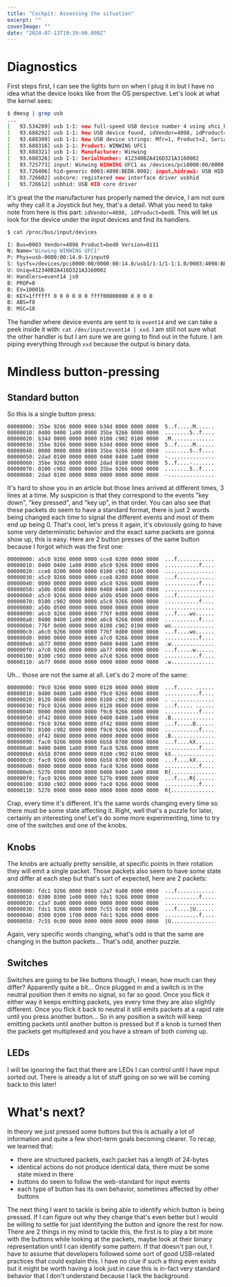 ```yaml
---
title: "Cockpit: Assessing the situation"
excerpt: ""
coverImage: ""
date: "2024-07-13T19:39:00.000Z"
---
```


# Diagnostics

First steps first, I can see the lights turn on when I plug it in but I have no idea what the device looks like from the OS perspective. Let's look at what the kernel sees:

```bash
$ dmesg | grep usb
...
[   93.534289] usb 1-1: new full-speed USB device number 4 using xhci_hcd
[   93.688292] usb 1-1: New USB device found, idVendor=4098, idProduct=bed0, bcdDevice= 1.05
[   93.688309] usb 1-1: New USB device strings: Mfr=1, Product=2, SerialNumber=3
[   93.688316] usb 1-1: Product: WINWING UFC1
[   93.688321] usb 1-1: Manufacturer: Winwing
[   93.688326] usb 1-1: SerialNumber: 412340B2A416D321A3160002
[   93.725773] input: Winwing WINWING UFC1 as /devices/pci0000:00/0000:00:14.0/usb1/1-1/1-1:1.0/0003:4098:BED0.0002/input/input16
[   93.726406] hid-generic 0003:4098:BED0.0002: input,hidraw1: USB HID v1.11 Joystick [Winwing WINWING UFC1] on usb-0000:00:14.0-1/input0
[   93.726602] usbcore: registered new interface driver usbhid
[   93.726612] usbhid: USB HID core driver
```

It's great the the manufacturer has properly named the device, I am not sure why they call it a Joystick but hey, that's a detail. What you need to take note from here is this part: `idVendor=4098, idProduct=bed0`. This will let us look for the device under the input devices and find its handlers.


```bash
$ cat /proc/bus/input/devices

I: Bus=0003 Vendor=4098 Product=bed0 Version=0111
N: Name="Winwing WINWING UFC1"
P: Phys=usb-0000:00:14.0-1/input0
S: Sysfs=/devices/pci0000:00/0000:00:14.0/usb1/1-1/1-1:1.0/0003:4098:BED0.0002/input/input16
U: Uniq=412340B2A416D321A3160002
H: Handlers=event14 js0
B: PROP=0
B: EV=10001b
B: KEY=1ffffff 0 0 0 0 0 0 ffff00000000 0 0 0 0
B: ABS=f8
B: MSC=10
```

The handler where device events are sent to is `event14` and we can take a peek inside it with: `cat /dev/input/event14 | xxd`. I am still not sure what the other handler is but I am sure we are going to find out in the future. I am piping everything through `xxd` because the output is binary data.

# Mindless button-pressing

## Standard button
So this is a single button press:

```
00000000: 35be 9266 0000 0000 b34d 0000 0000 0000  5..f.....M......
00000010: 0400 0400 1a00 0900 35be 9266 0000 0000  ........5..f....
00000020: b34d 0000 0000 0000 0100 c902 0100 0000  .M..............
00000030: 35be 9266 0000 0000 b34d 0000 0000 0000  5..f.....M......
00000040: 0000 0000 0000 0000 35be 9266 0000 0000  ........5..f....
00000050: 2dad 0100 0000 0000 0400 0400 1a00 0900  -...............
00000060: 35be 9266 0000 0000 2dad 0100 0000 0000  5..f....-.......
00000070: 0100 c902 0000 0000 35be 9266 0000 0000  ........5..f....
00000080: 2dad 0100 0000 0000 0000 0000 0000 0000  -...............
```

It's hard to show you in an article but those lines arrived at different times, 3 lines at a time. My suspicion is that they correspond to the events "key down", "key pressed", and "key up", in that order. You can also see that these packets do seem to have a standard format, there is just 2 words being changed each time to signal the different events and most of them end up being 0. That's cool, let's press it again, it's obviously going to have some very deterministic behavior and the exact same packets are gonna show up, this is easy. Here are 2 button presses of the same button because I forgot which was the first one:

```
00000000: a5c0 9266 0000 0000 cce8 0200 0000 0000  ...f............
00000010: 0400 0400 1a00 0900 a5c0 9266 0000 0000  ...........f....
00000020: cce8 0200 0000 0000 0100 c902 0100 0000  ................
00000030: a5c0 9266 0000 0000 cce8 0200 0000 0000  ...f............
00000040: 0000 0000 0000 0000 a5c0 9266 0000 0000  ...........f....
00000050: a50b 0500 0000 0000 0400 0400 1a00 0900  ................
00000060: a5c0 9266 0000 0000 a50b 0500 0000 0000  ...f............
00000070: 0100 c902 0000 0000 a5c0 9266 0000 0000  ...........f....
00000080: a50b 0500 0000 0000 0000 0000 0000 0000  ................
00000090: a6c0 9266 0000 0000 776f 0d00 0000 0000  ...f....wo......
000000a0: 0400 0400 1a00 0900 a6c0 9266 0000 0000  ...........f....
000000b0: 776f 0d00 0000 0000 0100 c902 0100 0000  wo..............
000000c0: a6c0 9266 0000 0000 776f 0d00 0000 0000  ...f....wo......
000000d0: 0000 0000 0000 0000 a7c0 9266 0000 0000  ...........f....
000000e0: ab77 0000 0000 0000 0400 0400 1a00 0900  .w..............
000000f0: a7c0 9266 0000 0000 ab77 0000 0000 0000  ...f.....w......
00000100: 0100 c902 0000 0000 a7c0 9266 0000 0000  ...........f....
00000110: ab77 0000 0000 0000 0000 0000 0000 0000  .w..............
```

Uh... those are not the same at all. Let's do 2 more of the same:

```
00000000: f9c0 9266 0000 0000 0120 0600 0000 0000  ...f..... ......
00000010: 0400 0400 1a00 0900 f9c0 9266 0000 0000  ...........f....
00000020: 0120 0600 0000 0000 0100 c902 0100 0000  . ..............
00000030: f9c0 9266 0000 0000 0120 0600 0000 0000  ...f..... ......
00000040: 0000 0000 0000 0000 f9c0 9266 0000 0000  ...........f....
00000050: df42 0800 0000 0000 0400 0400 1a00 0900  .B..............
00000060: f9c0 9266 0000 0000 df42 0800 0000 0000  ...f.....B......
00000070: 0100 c902 0000 0000 f9c0 9266 0000 0000  ...........f....
00000080: df42 0800 0000 0000 0000 0000 0000 0000  .B..............
00000090: fac0 9266 0000 0000 6b58 0700 0000 0000  ...f....kX......
000000a0: 0400 0400 1a00 0900 fac0 9266 0000 0000  ...........f....
000000b0: 6b58 0700 0000 0000 0100 c902 0100 0000  kX..............
000000c0: fac0 9266 0000 0000 6b58 0700 0000 0000  ...f....kX......
000000d0: 0000 0000 0000 0000 fac0 9266 0000 0000  ...........f....
000000e0: 527b 0900 0000 0000 0400 0400 1a00 0900  R{..............
000000f0: fac0 9266 0000 0000 527b 0900 0000 0000  ...f....R{......
00000100: 0100 c902 0000 0000 fac0 9266 0000 0000  ...........f....
00000110: 527b 0900 0000 0000 0000 0000 0000 0000  R{..............
```

Crap, every time it's different. It's the same words changing every time so there must be some state affecting it. Right, well that's a puzzle for later, certainly an interesting one! Let's do some more experimenting, time to try one of the switches and one of the knobs.

## Knobs

The knobs are actually pretty sensible, at specific points in their rotation they will emit a single packet. Those packets also seem to have some state and differ at each step but that's sort of expected, here are 2 packets:

```
00000000: fdc1 9266 0000 0000 c2a7 0a00 0000 0000  ...f............
00000010: 0300 0300 1e00 0000 fdc1 9266 0000 0000  ...........f....
00000020: c2a7 0a00 0000 0000 0000 0000 0000 0000  ................
00000030: fdc1 9266 0000 0000 7c55 0c00 0000 0000  ...f....|U......
00000040: 0300 0300 1f00 0000 fdc1 9266 0000 0000  ...........f....
00000050: 7c55 0c00 0000 0000 0000 0000 0000 0000  |U..............
```

Again, very specific words changing, what's odd is that the same are changing in the button packets... That's odd, another puzzle.

## Switches

Switches are going to be like buttons though, I mean, how much can they differ? Apparently quite a bit... Once plugged in and a switch is in the neutral position then it emits no signal, so far so good. Once you flick it either way it keeps emitting packets, yes every time they are also slightly different. Once you flick it back to neutral it still emits packets at a rapid rate until you press another button... So in any position a switch will keep emitting packets until another button is pressed but if a knob is turned then the packets get multiplexed and you have a stream of both coming up.

## LEDs

I will be ignoring the fact that there are LEDs I can control until I have input sorted out. There is already a lot of stuff going on so we will be coming back to this later!

# What's next?

In theory we just pressed some buttons but this is actually a lot of information and quite a few short-term goals becoming clearer. To recap, we learned that:

- there are structured packets, each packet has a length of 24-bytes
- identical actions do not produce identical data, there must be some state mixed in there
- buttons do seem to follow the web-standard for input events
- each type of button has its own behavior, sometimes affected by other buttons

The next thing I want to tackle is being able to identify which button is being pressed. If I can figure out why they change that's even better but I would be willing to settle for just identifying the button and ignore the rest for now. There are 2 things in my mind to tackle this, the first is to play a bit more with the buttons while looking at the packets, maybe look at their binary representation until I can identify some pattern. If that doesn't pan out, I have to assume that developers followed some sort of good USB-related practices that could explain this. I have no clue if such a thing even exists but it might be worth having a look just in case this is in-fact very standard behavior that I don't understand because I lack the background.
